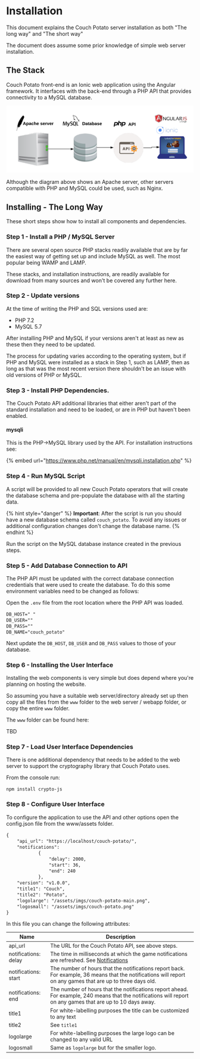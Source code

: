 # Installation

This document explains the  Couch Potato server installation as both "The long way" and "The short way"

The document does assume some prior knowledge of simple web server installation.

## The Stack

Couch Potato front-end is an Ionic web application using the Angular framework. It interfaces with the back-end through a PHP API that provides connectivity to a MySQL database.

![](../.gitbook/assets/stack.png)

Although the diagram above shows an Apache server, other servers compatible with PHP and MySQL could be used, such as Nginx.

## Installing - The Long Way

These short steps show how to install all components and dependencies.

### Step 1 - Install a PHP / MySQL Server

There are several open source PHP stacks readily available that are by far the easiest way of getting set up and include MySQL as well. The most popular being WAMP and LAMP.&#x20;

These stacks, and installation instructions,  are readily available for download from many sources and won't be covered any further here.

### Step 2 - Update versions

At the time of writing the PHP and SQL versions used are:

* PHP 7.2
* MySQL 5.7

After installing PHP and MySQL if your versions aren't at least as new as these then they need to be updated.

The process for updating varies according to the operating system, but if PHP and MySQL were installed as a stack in Step 1, such as LAMP, then as long as that was the most recent version there shouldn't be an issue with old versions of PHP or MySQL.

### Step 3 - Install PHP Dependencies.

The Couch Potato API additional libraries that either aren't part of the standard installation and need to be loaded, or are in PHP but haven't been enabled.

#### mysqli

This is the PHP->MySQL library used by the API. For installation instructions see:

{% embed url="https://www.php.net/manual/en/mysqli.installation.php" %}

### Step 4 - Run MySQL Script

A script will be provided to all new Couch Potato operators that will  create the database schema and pre-populate the database with all the starting data.

{% hint style="danger" %}
**Important**: After the script is run you should have a new database schema called `couch_potato`. To avoid any issues or additional configuration changes don't change the database name.
{% endhint %}

Run the script on the MySQL database instance created in the previous steps.

### Step 5 - Add Database Connection to API

The PHP API must be updated with the correct database connection credentials that were used to create the database. To do this some environment variables need to be changed as follows:

Open the `.env` file from the root location where the PHP API was loaded.

```
DB_HOST=" "
DB_USER=""
DB_PASS=""
DB_NAME="couch_potato"
```

Next update the `DB_HOST`, `DB_USER` and `DB_PASS` values to those of your database.

### Step 6 - Installing the User Interface

Installing the web components is very simple but does depend where you're planning on hosting the website.

So assuming you have a suitable web server/directory already set up then copy all the files from the `www` folder to the web server / webapp folder, or copy the entire `www` folder.

The `www` folder can be found here:

TBD

### Step 7 - Load User Interface Dependencies

There is one additional dependency that needs to be added to the web server to support the cryptography library that Couch Potato uses.

From the console run:

```
npm install crypto-js
```

### Step 8 - Configure User Interface&#x20;

To configure the application to use the API and other options open the config.json file from the www/assets folder.

```
{
    "api_url": "https://localhost/couch-potato/",
    "notifications": 
            {
                "delay": 2000,
                "start": 36,
                "end": 240
            },
    "version": "v1.0.0",
    "title1": "Couch",
    "title2": "Potato",
    "logolarge": "/assets/imgs/couch-potato-main.png",
    "logosmall": "/assets/imgs/couch-potato.png"
}

```

In this file you can change the following attributes:

| Name                 | Description                                                                                                                                                  |
| -------------------- | ------------------------------------------------------------------------------------------------------------------------------------------------------------ |
| api\_url             | The URL for the Couch Potato API, see above steps.                                                                                                           |
| notifications: delay | The time in milliseconds at which the game notifications are refreshed. See [Notifications](functional-requirements/dashboard/notifications.md)              |
| notifications: start | The number of hours that the notifications report back. For example, 36 means that the notifications will report on any games that are up to three days old. |
| notifications: end   | The number of hours that the notifications report ahead. For example, 240 means that the notifications will report on any games that are up to 10 days away. |
| title1               | For white-labelling purposes the title can be customized to any text                                                                                         |
| title2               | See `title1`                                                                                                                                                 |
| logolarge            | For white-labelling purposes the large logo can be changed to any valid URL                                                                                  |
| logosmall            | Same as `logolarge` but for the smaller logo.                                                                                                                |
